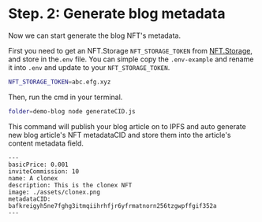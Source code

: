 # Step. 2: Generate blog metadata

Now we can start generate the blog NFT's metadata.

First you need to get an NFT.Storage `NFT_STORAGE_TOKEN` from [NFT.Storage](https://nft.storage/), and store in the`.env` file. You can simple copy the `.env-example` and rename it into `.env` and update to your `NFT_STORAGE_TOKEN`.

```bash
NFT_STORAGE_TOKEN=abc.efg.xyz
```

Then, run the cmd in your terminal.

```sh
folder=demo-blog node generateCID.js
```

This command will publish your blog article on to IPFS and auto generate new blog article's NFT metadataCID and store them into the article's content metadata field.

```md{7}
---
basicPrice: 0.001
inviteCommission: 10
name: A clonex
description: This is the clonex NFT
image: ./assets/clonex.png
metadataCID: bafkreigyh5ne7fghg3itmqiihrhfjr6yfrmatnorn256tzgwpffgif352a
---

```

